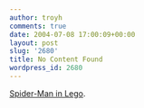 ```yaml
---
author: troyh
comments: true
date: 2004-07-08 17:00:09+00:00
layout: post
slug: '2680'
title: No Content Found
wordpress_id: 2680
---
```


[Spider-Man in Lego](http://playlist.yahoo.com/makeplaylist.dll?id=1277883&sdm=web&qtw=640&qth=400).
